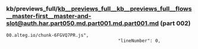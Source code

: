 ### kb/previews_full/kb__previews_full__kb__previews_full__flows__master-first__master-and-slot@auth.har.part050.md.part001.md.part001.md (part 002)

```md
00.alteg.io/chunk-6FGVQ7PR.js",
                                          "lineNumber": 0,
                                   
```

```
